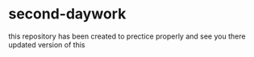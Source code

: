 # second-daywork

this repository has been created to prectice properly
and see you there
updated version of this

